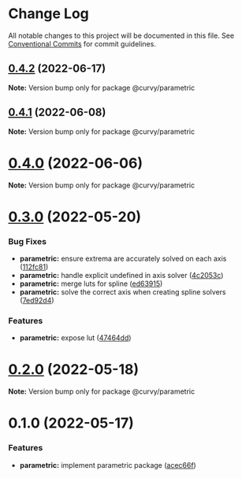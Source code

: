 # Change Log

All notable changes to this project will be documented in this file.
See [Conventional Commits](https://conventionalcommits.org) for commit guidelines.

## [0.4.2](https://github.com/tkofh/curvy/compare/@curvy/parametric@0.4.1...@curvy/parametric@0.4.2) (2022-06-17)

**Note:** Version bump only for package @curvy/parametric





## [0.4.1](https://github.com/tkofh/curvy/compare/@curvy/parametric@0.4.0...@curvy/parametric@0.4.1) (2022-06-08)

**Note:** Version bump only for package @curvy/parametric





# [0.4.0](https://github.com/tkofh/curvy/compare/@curvy/parametric@0.3.0...@curvy/parametric@0.4.0) (2022-06-06)

**Note:** Version bump only for package @curvy/parametric





# [0.3.0](https://github.com/tkofh/curvy/compare/@curvy/parametric@0.2.0...@curvy/parametric@0.3.0) (2022-05-20)


### Bug Fixes

* **parametric:** ensure extrema are accurately solved on each axis ([112fc81](https://github.com/tkofh/curvy/commit/112fc81ae27b48cf052868437e9923f81735555f))
* **parametric:** handle explicit undefined in axis solver ([4c2053c](https://github.com/tkofh/curvy/commit/4c2053cac3e3813c8219d1e172e4a1ca0ce929ab))
* **parametric:** merge luts for spline ([ed63915](https://github.com/tkofh/curvy/commit/ed6391582bedc47af50c1fcf22985f4ccf35f3b4))
* **parametric:** solve the correct axis when creating spline solvers ([7ed92d4](https://github.com/tkofh/curvy/commit/7ed92d4f15f5770e15772eb1b7f0a5a688173691))


### Features

* **parametric:** expose lut ([47464dd](https://github.com/tkofh/curvy/commit/47464dd93f6e161626826f3994c286ca7408542c))





# [0.2.0](https://github.com/tkofh/curvy/compare/@curvy/parametric@0.1.0...@curvy/parametric@0.2.0) (2022-05-18)

**Note:** Version bump only for package @curvy/parametric





# 0.1.0 (2022-05-17)


### Features

* **parametric:** implement parametric package ([acec66f](https://github.com/tkofh/curvy/commit/acec66f2d888e555469b33b5ae00f02c5ed309e4))
